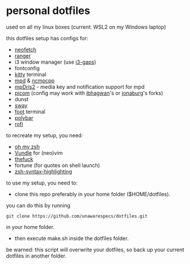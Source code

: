 # personal dotfiles

used on all my linux boxes (current: WSL2 on my Windows laptop)

this dotfiles setup has configs for:
- [neofetch](https://github.com/dylanaraps/neofetch)
- [ranger](https://github.com/ranger/ranger)
- i3 window manager (use [i3-gaps](https://github.com/Airblader/i3))
- fontconfig
- [kitty](https://sw.kovidgoyal.net/kitty/) terminal
- [mpd](http://www.musicpd.org/) & [ncmpcpp](https://github.com/ncmpcpp/ncmpcpp)
- [mpDris2](https://github.com/eonpatapon/mpDris2) - media key and notification support for mpd
- [picom](https://github.com/tryone144/picom) (config may work with [ibhagwan](https://github.com/ibhagwan/picom)'s or [jonaburg](https://github.com/jonaburg/picom)'s forks)
- dunst
- [sway](https://github.com/swaywm/sway)
- [foot](https://codeberg.org/dnkl/foot) terminal
- [polybar](https://github.com/polybar/polybar)
- [rofi](https://github.com/davatorium/rofi)

to recreate my setup, you need:
- [oh my zsh](https://github.com/ohmyzsh/ohmyzsh)
- [Vundle](https://github.com/VundleVim/Vundle.vim) for (neo)vim
- [thefuck](https://github.com/nvbn/thefuck)
- fortune (for quotes on shell launch)
- [zsh-syntax-highlighting](https://github.com/zsh-users/zsh-syntax-highlighting)

to use my setup, you need to:
- clone this repo preferably in your home folder ($HOME/dotfiles).

you can do this by running

```
git clone https://github.com/unawarespecs/dotfiles.git
```

in your home folder.

- then execute make.sh inside the dotfiles folder.

be warned: this script will overwrite your dotfiles, so back up your current dotfiles in another folder.
